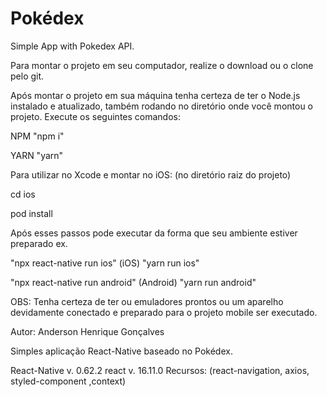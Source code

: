 # Pokédex

Simple App with Pokedex API.

Para montar o projeto em seu computador, realize o download ou o clone pelo git.

Após montar o projeto em sua máquina tenha certeza de ter o Node.js instalado e atualizado, 
também rodando no diretório onde você montou o projeto.
Execute os seguintes comandos:

NPM
"npm i" 

YARN
"yarn"

Para utilizar no Xcode e montar no iOS: (no diretório raiz do projeto)

cd ios

pod install

Após esses passos pode executar da forma que seu ambiente estiver preparado ex.

"npx react-native run ios" (iOS)
"yarn run ios"

"npx react-native run android" (Android)
"yarn run android"

OBS:
Tenha certeza de ter ou emuladores prontos ou um aparelho devidamente conectado e preparado para o projeto mobile
ser executado.


Autor: Anderson Henrique Gonçalves

Simples aplicação React-Native baseado no Pokédex.

React-Native v. 0.62.2
react v. 16.11.0
Recursos: (react-navigation, axios, styled-component ,context)
